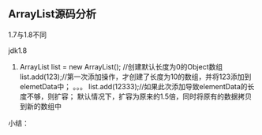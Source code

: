 ## ArrayList源码分析
1.7与1.8不同

jdk1.8

1. ArrayList list = new ArrayList();  //创建默认长度为0的Object数组
 list.add(123);//第一次添加操作，才创建了长度为10的数组，并将123添加到elemetData中；
 。。。
 list.add(12333);//如果此次添加导致elementData的长度不够，则扩容；
  默认情况下，扩容为原来的1.5倍，同时将原有的数据拷贝到新的数组中

小结：